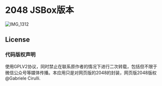 

# 2048 JSBox版本

![IMG_1312](http://ww2.sinaimg.cn/large/006tNc79ly1g4vqq76tgpj30u01szqbz.jpg)

## License

### 代码版权声明

使用GPLV2协议，同时禁止在联系原作者的情况下进行二次转载，包括但不限于微信公众号等媒体传播。本应用只是对网页版的2048的封装，网页版2048版权@Gabriele Cirulli.